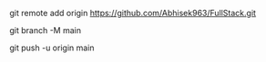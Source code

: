 git remote add origin https://github.com/Abhisek963/FullStack.git

git branch -M main

git push -u origin main

